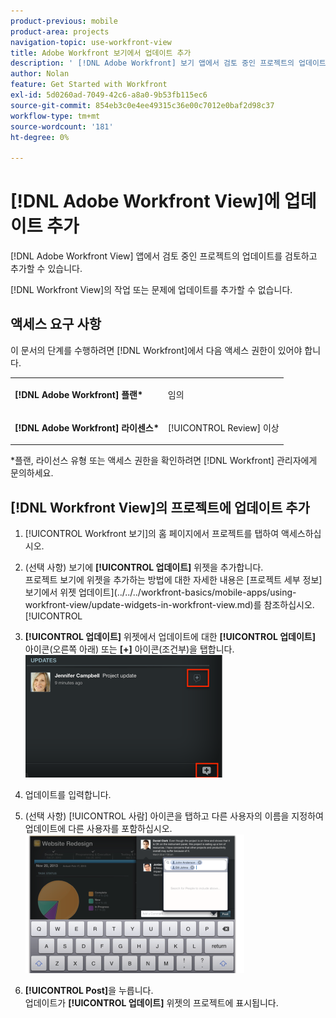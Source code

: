 ```yaml
---
product-previous: mobile
product-area: projects
navigation-topic: use-workfront-view
title: Adobe Workfront 보기에서 업데이트 추가
description: ' [!DNL Adobe Workfront] 보기 앱에서 검토 중인 프로젝트의 업데이트를 검토하고 추가할 수 있습니다.'
author: Nolan
feature: Get Started with Workfront
exl-id: 5d0260ad-7049-42c6-a8a0-9b53fb115ec6
source-git-commit: 854eb3c0e4ee49315c36e00c7012e0baf2d98c37
workflow-type: tm+mt
source-wordcount: '181'
ht-degree: 0%

---
```


# [!DNL Adobe Workfront View]에 업데이트 추가

[!DNL Adobe Workfront View] 앱에서 검토 중인 프로젝트의 업데이트를 검토하고 추가할 수 있습니다.

[!DNL Workfront View]의 작업 또는 문제에 업데이트를 추가할 수 없습니다.

## 액세스 요구 사항

이 문서의 단계를 수행하려면 [!DNL Workfront]에서 다음 액세스 권한이 있어야 합니다.

<table style="table-layout:auto"> 
 <col> 
 </col> 
 <col> 
 </col> 
 <tbody> 
  <tr> 
   <td role="rowheader"><strong>[!DNL Adobe Workfront] 플랜*</strong></td> 
   <td> <p>임의</p> </td> 
  </tr> 
  <tr> 
   <td role="rowheader"><strong>[!DNL Adobe Workfront] 라이센스*</strong></td> 
   <td> <p>[!UICONTROL Review] 이상</p> </td> 
  </tr> 
 </tbody> 
</table>

&#42;플랜, 라이선스 유형 또는 액세스 권한을 확인하려면 [!DNL Workfront] 관리자에게 문의하세요.

## [!DNL Workfront View]의 프로젝트에 업데이트 추가

1. [!UICONTROL Workfront 보기]의 홈 페이지에서 프로젝트를 탭하여 액세스하십시오.
1. (선택 사항) 보기에 **[!UICONTROL 업데이트]** 위젯을 추가합니다.\
   프로젝트 보기에 위젯을 추가하는 방법에 대한 자세한 내용은 [프로젝트 세부 정보] 보기에서 위젯 업데이트](../../../workfront-basics/mobile-apps/using-workfront-view/update-widgets-in-workfront-view.md)를 참조하십시오.[!UICONTROL 

1. **[!UICONTROL 업데이트]** 위젯에서 업데이트에 대한 **[!UICONTROL 업데이트]** 아이콘(오른쪽 아래) 또는 **[+]** 아이콘(조건부)을 탭합니다.\
   ![[!DNL workfront_view_updates_icon].png](assets/workfront-view-updates-icon-315x196.png)

1. 업데이트를 입력합니다.
1. (선택 사항) [!UICONTROL 사람] 아이콘을 탭하고 다른 사용자의 이름을 지정하여 업데이트에 다른 사용자를 포함하십시오.\
   ![](assets/screen-shot-2014-002-21-at-2.57.44-pm-350x222.png)

1. **[!UICONTROL Post]**&#x200B;을 누릅니다.\
   업데이트가 **[!UICONTROL 업데이트]** 위젯의 프로젝트에 표시됩니다.
